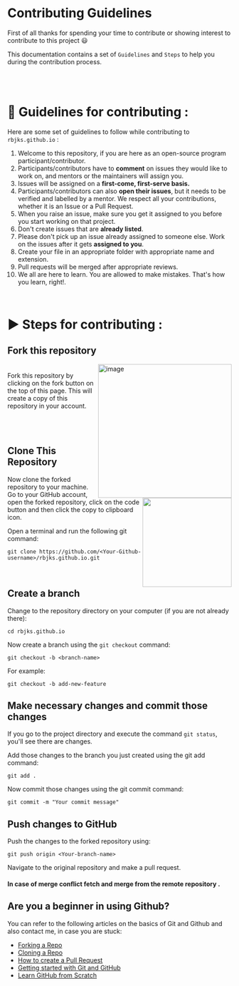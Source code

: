 # Contributing Guidelines

First of all thanks for spending your time to contribute or showing interest to contribute to this project :smiley: 

This documentation contains a set of `Guidelines` and `Steps` to help you during the contribution process.

<br><br>
# 🔑 Guidelines for contributing :

Here are some set of guidelines to follow while contributing to `rbjks.github.io` :

1. Welcome to this repository, if you are here as an open-source program participant/contributor.
2. Participants/contributors have to **comment** on issues they would like to work on, and mentors or the maintainers will assign you.
3. Issues will be assigned on a **first-come, first-serve basis.**
4. Participants/contributors can also **open their issues**, but it needs to be verified and labelled by a mentor. We respect all your contributions, whether it is an Issue or a Pull Request.
5. When you raise an issue, make sure you get it assigned to you before you start working on that project.
6. Don't create issues that are **already listed**.
7. Please don't pick up an issue already assigned to someone else. Work on the issues after it gets **assigned to you**.
8. Create your file in an appropriate folder with appropriate name and extension.
9. Pull requests will be merged after appropriate reviews.
10. We all are here to learn. You are allowed to make mistakes. That's how you learn, right!.


<br>

# ▶️ Steps for contributing :
## Fork this repository
<img align="right" width="300"  alt="image" src="https://user-images.githubusercontent.com/110724849/230174676-887cfddf-0c2d-4811-9aa1-0758af091c6b.png">

<br>
Fork this repository by clicking on the fork button on the top of this page.
This will create a copy of this repository in your account.
<br><br><br>
<br>

## Clone This Repository

<img  align="right" width="200" src="https://user-images.githubusercontent.com/110724849/230175272-c713e91d-f5bf-4cc3-8e37-b36f5d6881fb.png">

Now clone the forked repository to your machine. 
Go to your GitHub account, open the forked repository, click on the code button and then click the copy to clipboard icon.
<br>

Open a terminal and run the following git command:
```
git clone https://github.com/<Your-Github-username>/rbjks.github.io.git
```
<br>

## Create a branch

Change to the repository directory on your computer (if you are not already there):

```
cd rbjks.github.io
```

Now create a branch using the `git checkout` command:

```
git checkout -b <branch-name>
```

For example:

```
git checkout -b add-new-feature
```

## Make necessary changes and commit those changes
If you go to the project directory and execute the command `git status`, you'll see there are changes.

Add those changes to the branch you just created using the git add command:

```
git add .
```
Now commit those changes using the git commit command:

```
git commit -m "Your commit message"
```
## Push changes to GitHub
Push the changes to the forked repository using:
```
git push origin <Your-branch-name>
```
Navigate to the original repository and make a pull request.

#### In case of merge conflict fetch and merge from the remote repository .





## Are you a beginner in using Github?

You can refer to the following articles on the basics of Git and Github and also contact me, in case you are stuck:
- [Forking a Repo](https://help.github.com/en/github/getting-started-with-github/fork-a-repo)
- [Cloning a Repo](https://help.github.com/en/desktop/contributing-to-projects/creating-an-issue-or-pull-request)
- [How to create a Pull Request](https://opensource.com/article/19/7/create-pull-request-github)
- [Getting started with Git and GitHub](https://towardsdatascience.com/getting-started-with-git-and-github-6fcd0f2d4ac6)
- [Learn GitHub from Scratch](https://lab.github.com/githubtraining/introduction-to-github)

